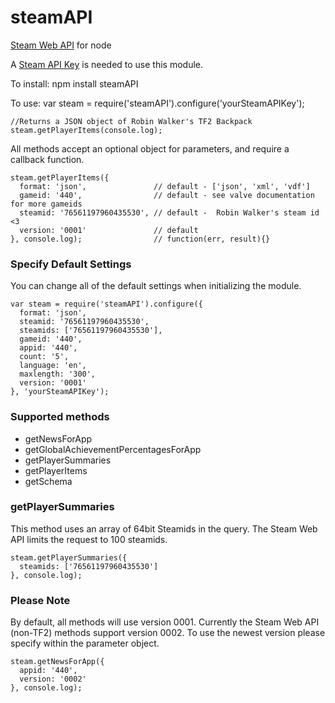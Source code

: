 steamAPI
====================

[Steam Web API](http://steamcommunity.com/dev) for node

A [Steam API Key](http://steamcommunity.com/dev/apikey) is needed to use this module.

To install:
    npm install steamAPI

To use:
    var steam = require('steamAPI').configure('yourSteamAPIKey');
    
    //Returns a JSON object of Robin Walker's TF2 Backpack
    steam.getPlayerItems(console.log); 

All methods accept an optional object for parameters, and require a callback function.

    steam.getPlayerItems({
      format: 'json',               // default - ['json', 'xml', 'vdf']
      gameid: '440',                // default - see valve documentation for more gameids
      steamid: '76561197960435530', // default -  Robin Walker's steam id <3
      version: '0001'               // default
    }, console.log);                // function(err, result){}

### Specify Default Settings
You can change all of the default settings when initializing the module.

    var steam = require('steamAPI').configure({
      format: 'json',
      steamid: '76561197960435530',
      steamids: ['76561197960435530'],
      gameid: '440',
      appid: '440',
      count: '5',
      language: 'en',
      maxlength: '300',
      version: '0001'
    }, 'yourSteamAPIKey');

### Supported methods
*   getNewsForApp
*   getGlobalAchievementPercentagesForApp
*   getPlayerSummaries
*   getPlayerItems
*   getSchema

### getPlayerSummaries
This method uses an array of 64bit Steamids in the query. The Steam Web API limits the request to 100 steamids.

    steam.getPlayerSummaries({
      steamids: ['76561197960435530']
    }, console.log);

### Please Note
By default, all methods will use version 0001. Currently the Steam Web API (non-TF2) methods support version 0002. To use the newest version please specify within the parameter object.

    steam.getNewsForApp({
      appid: '440',
      version: '0002'
    }, console.log);
